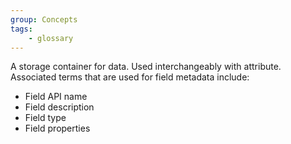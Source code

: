 ```yaml
---
group: Concepts
tags:
    - glossary
---
```

A storage container for data. Used interchangeably with attribute. Associated terms that are used for field metadata include:
- Field API name
- Field description
- Field type
- Field properties
